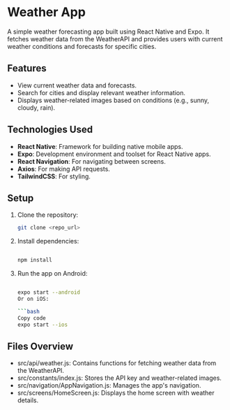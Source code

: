 # Weather App

A simple weather forecasting app built using React Native and Expo. It fetches weather data from the WeatherAPI and provides users with current weather conditions and forecasts for specific cities.

## Features
- View current weather data and forecasts.
- Search for cities and display relevant weather information.
- Displays weather-related images based on conditions (e.g., sunny, cloudy, rain).

## Technologies Used
- **React Native**: Framework for building native mobile apps.
- **Expo**: Development environment and toolset for React Native apps.
- **React Navigation**: For navigating between screens.
- **Axios**: For making API requests.
- **TailwindCSS**: For styling.

## Setup

1. Clone the repository:

   ```bash
   git clone <repo_url>

2. Install dependencies:

    ```bash

    npm install

3. Run the app on Android:

    ```bash

    expo start --android
    Or on iOS:

    ```bash
    Copy code
    expo start --ios

## Files Overview
- src/api/weather.js: Contains functions for fetching weather data from the WeatherAPI.
- src/constants/index.js: Stores the API key and weather-related images.
- src/navigation/AppNavigation.js: Manages the app's navigation.
- src/screens/HomeScreen.js: Displays the home screen with weather details.